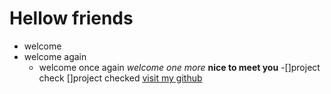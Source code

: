 # Hellow friends 
- welcome
- welcome again
   - welcome once again
*welcome one more*
**nice to meet you**
-[]project check
[]project checked
[visit my github](https://www.youtube.com/watch?v=a9u2yZvsqHA)
